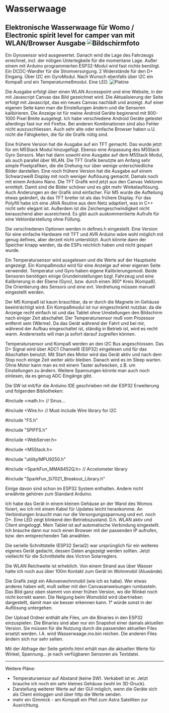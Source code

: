 # Wasserwaage
Elektronische Wasserwaage für Womo / Electronic spirit level for camper van
mit WLAN/Browser Ausgabe
![Bildschirmfoto](http://kopka.at/j/IMG_1477sm.jpg)
---


Ein Gyrosensor wird ausgewertet. Danach wird die Lage des Fahrzeugs errechnet, incl. der nötigen Unterlegkeile für die momentane Lage.
Außer einem mit Arduino programmierten ESP32-Modul wird fast nichts benötigt. Ein DCDC-Wandler für die Stromversorgung. 2 Widerstände für den D+ Eingang. Über I2C ein GyroModul. Nach Wunsch ebenfalls über I2C ein Kompaß und ein Temperaturmeßmodul. Eine LED.
![Platine](http://kopka.at/j/IMG_1515sm2.jpg)

Die Ausgabe erfolgt über einen WLAN Accesspoint und eine Website, in der mit Javascript Canvas das Bild gezeichnet wird. Die Aktualisierung der Seite erfolgt mit Javascript, das ein neues Canvas nachlädt und anzeigt. Auf einer eigenen Seite kann man die Einstellungen ändern und die Sensoren kalibirieren. Die Anzeige ist für meine Android Geräte beginnend mit 800-1000 Pixel Breite ausgelegt.
Ich habe verschiedene Android Geräte getestet allerdings fast nur mit Firefox. Bei anderen Kombinationen sind also Fehler nicht auszuschliessen. Auch sehr alte oder einfache Browser haben u.U. nicht die Fähigkeiten, die für die Grafik nötig sind.

Eine frühere Version hat die Ausgabe auf ein TFT gemacht. Das wurde jetzt für ein M5Stack Modul hinzugefügt. Ebenso eine Anpassung des M5Stack Gyro Sensors. Man hat dann sowohl eine Ausgabe auf dem M5Stack Modul, als auch parallel über WLAN. Die TFT Grafik benutzte am Anfang sehr simple Pixelgrafiken, die die Drehung nur über wenige unterschiedliche Bilder darstellen. Eine noch frühere Version hat die Ausgabe auf einem Schwarzweiß Display mit noch weniger Auflösung gemacht. Damals noch mit einem Arduino Nano.
Die TFT Grafik wird jetzt aus den Canvas Vektoren ermittelt. Damit sind die Bilder schöner und es gibt mehr Winkelauflösung. Auch Änderungen an der Grafik sind einfacher. Für M5 wurde die Aufteilung etwas geändert, da das TFT breiter ist als das frühere Display. Für das Polyfill habe ich eine JAVA Routine aus dem Netz adaptiert, was in C++ nicht sehr elegant ist. Außerdem ist die Zeichengeschwindigkeit nicht berauschend aber ausreichend. Es gibt auch auskommentierte Aufrufe für eine Vektordarstellung ohne Füllung.

Die verschiedenen Optionen werden in defines.h eingestellt. Eine Version für eine einfache Hardware mit TFT und AVR Arduino wäre wohl möglich mit genug defines, aber derzeit nicht unterstützt. Auch könnte dann der Speicher knapp werden, da die ESPs reichlich haben und nicht gespart wurde.

Ein Temperatursensor wird ausgelesen und die Werte auf der Hauptseite angezeigt. Ein Kompaßmodul wird für eine Anzeige auf einer eigenen Seite verwendet.
Temperatur und Gyro haben eigene Kalibrierungsmodi. Beide Sensoren benötigen einige Grundeinstellungen bzgl. Fahrzeug und eine Kalibrierung in der Ebene (Gyro), bzw. durch einen 360° Kreis (Kompaß). Die Orientierung des Sensors und eine evt. Verdrehung müssen manuell eingestellt werden.

Der M5 Kompaß ist kaum brauchbar, da er durch die Magnete im Gehäuse beeinträchtigt wird. Ein Kompaßmodul ist nur eingeschränkt nutzbar, da die Anzeige recht einfach ist und das Tablet ohne Umstellungen den Bildschirm nach einiger Zeit abschaltet. Der Temperatursensor muß vom Prozessor entfernt sein (Wärme). Da das Gerät während der Fahrt und bei mir, während der Aufbau eingeschaltet ist, ständig in Betrieb ist, wird es recht warm. Andererseits will man ja sofort darauf zugreifen können.

Temperatursensor und Kompaß werden an den I2C Bus angeschlossen. Das D+ Signal wird über ADC1 Channel6 (ESP32) eingelesen und für das Abschalten benutzt. Mit Start des Motor wird das Gerät aktiv und nach dem Stop noch einige Zeit weiter aktiv bleiben. Danach wird es im Sleep warten. Ohne Motor kann man es mit einem Taster aufwecken, z.B. um Einstellungen zu ändern. Weitere Spannungen könnte man auch noch einlesen, da es genug ADC Eingänge gibt.

Die SW ist mit/für die Arduino IDE geschrieben mit der ESP32 Erweiterung und folgenden Bibliotheken:

#include <math.h> // Sinus...

#include <Wire.h> // Must include Wire library for I2C

#include "FS.h"

#include "SPIFFS.h"

#include <WebServer.h>

#include <M5Stack.h>

#include "utility/MPU9250.h"

#include <SparkFun_MMA8452Q.h> // Accelometer library

#include "SparkFun_Si7021_Breakout_Library.h"

Einige davon sind schon im ESP32 System enthalten. Andere nicht erwähnte gehören zum Standard Arduino.

Ich habe das Gerät in einem kleinen Gehäuse an der Wand des Womos fixiert, wo ich mit einem Kabel für Updates leicht herankomme. An Verbindungen braucht man nur die Versorgungsspannung und evt. noch D+. Eine LED zeigt blinkend den Betriebszustand. D.h. WLAN aktiv und Client eingeloggt. Mein Tablet ist auf automatische Verbindung eingestellt. Ich brauche dann nur noch einen Browser mit der passenden IP aufrufen, bzw. den entsprechenden Tab anwählen.

Die serielle Schnittstelle (ESP32 Serial2) war ursprünglich für ein weiteres eigenes Gerät gedacht, dessen Daten angezeigt werden sollten. Jetzt vielleicht für die Schnittstelle des Victron Solarreglers.

Die WLAN Reichweite ist erheblich. Von einem Strand aus über Wasser hatte ich noch aus über 100m Kontakt zum Gerät im Wohnmobil (Aluwände).

Die Grafik zeigt ein Alkovenwohnmobil (wie ich es habe). Wer etwas anderes haben will, muß selber mit den Canvasanweisungen rumbasteln. 
Das Bild ganz oben stammt von einer frühen Version, wo die Winkel noch nicht korrekt waren. Die Neigung beim Womobild wird übertrieben dargestellt, damit man sie besser erkennen kann. 1° würde sonst in der Auflösung untergehen.

Der Upload Ordner enthält alle Files, um die Binaries in den ESP32 einzuspielen. Die Binaries sind aber nur ein Snapshot einer damals aktuellen Version. Sie müssen für die Nutzung durch die passenden aktuellen Files ersetzt werden. I.A. wird Wasserwaage.ino.bin reichen. Die anderen Files ändern sich nur sehr selten.

Mit der Abfrage der Seite getinfo.html erhält man die aktuellen Werte für Winkel, Spannung... je nach verfügbaren Sensoren als Textdatei.

----

Weitere Pläne:
- Temperatursensor auf Abstand (keine SW). Verkabelt ist er. Jetzt brauche ich noch ein sehr kleines Gehäuse (wohl im 3D-Druck).
- Darstellung weiterer Werte auf der GUI möglich, wenn die Geräte sich als Client einloggen und über http die Werte senden.
- mehr ein Gimmick - am Kompaß ein Pfeil zum Astra Satelliten zur Ausrichtung.
